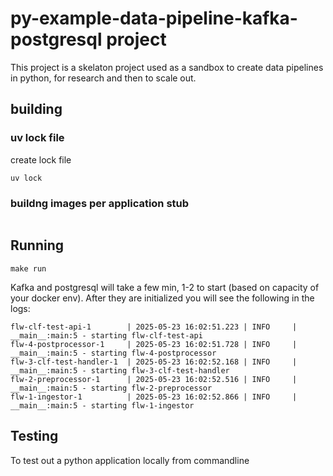 # py-example-data-pipeline-kafka-postgresql project

This project is a skelaton project used as a sandbox to create data pipelines in python, for research and then to scale out.

## building

### uv lock file

create lock file

```shell
uv lock
```

### buildng images per application stub

```shell

```

## Running

```shell
make run
```

Kafka and postgresql will take a few min, 1-2 to start (based on capacity of your docker env). After they are initialized you will see the following in the logs:

```shell
flw-clf-test-api-1        | 2025-05-23 16:02:51.223 | INFO     | __main__:main:5 - starting flw-clf-test-api
flw-4-postprocessor-1     | 2025-05-23 16:02:51.728 | INFO     | __main__:main:5 - starting flw-4-postprocessor
flw-3-clf-test-handler-1  | 2025-05-23 16:02:52.168 | INFO     | __main__:main:5 - starting flw-3-clf-test-handler
flw-2-preprocessor-1      | 2025-05-23 16:02:52.516 | INFO     | __main__:main:5 - starting flw-2-preprocessor
flw-1-ingestor-1          | 2025-05-23 16:02:52.866 | INFO     | __main__:main:5 - starting flw-1-ingestor
```

## Testing

To test out a python application locally from commandline

```shell

```
